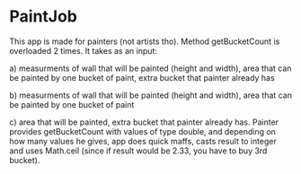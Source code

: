 # PaintJob
This app is made for painters (not artists tho). Method getBucketCount is overloaded 2 times. It takes as an input:

a) measurments of wall that will be painted (height and width), area that can be painted by one bucket of paint, extra bucket that painter already has

b) measurments of wall that will be painted (height and width), area that can be painted by one bucket of paint

c) area that will be painted, extra bucket that painter already has.
Painter provides getBucketCount with values of type double, and depending on how many values he gives, app does quick maffs, casts result to integer and uses Math.ceil (since if result would be 2.33, you have to buy 3rd bucket).
